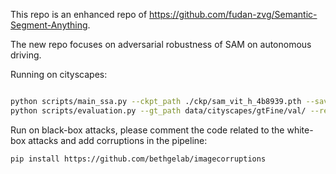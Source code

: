 This repo is an enhanced repo of https://github.com/fudan-zvg/Semantic-Segment-Anything.

The new repo focuses on adversarial robustness of SAM on autonomous driving.

Running on cityscapes:
```bash

python scripts/main_ssa.py --ckpt_path ./ckp/sam_vit_h_4b8939.pth --save_img --world_size 1 --dataset cityscapes --data_dir data/cityscapes/leftImg8bit/val/ --gt_path data/cityscapes/gtFine/val/ --out_dir output_cityscapes_adversarial
python scripts/evaluation.py --gt_path data/cityscapes/gtFine/val/ --result_path output_cityscapes_adversarial/ --dataset cityscapes
```
Run on black-box attacks, please comment the code related to the white-box attacks and add corruptions in the pipeline:
```bash
pip install https://github.com/bethgelab/imagecorruptions
```

